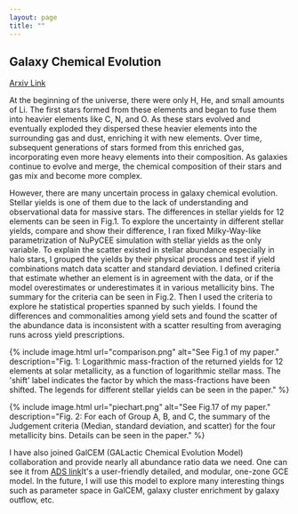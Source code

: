 ```yaml
---
layout: page
title: ""
---
```


## Galaxy Chemical Evolution

[Arxiv Link](https://arxiv.org/abs/2304.00208)

At the beginning of the universe, there were only H, He, and small amounts of Li. The first stars formed from these elements and began to fuse them into heavier elements like C, N, and O. As these stars evolved and eventually exploded they dispersed these heavier elements into the surrounding gas and dust, enriching it with new elements. Over time, subsequent generations of stars formed from this enriched gas, incorporating even more heavy elements into their composition. As galaxies continue to evolve and merge, the chemical composition of their stars and gas mix and become more complex. 

However, there are many uncertain process in galaxy chemical evolution. Stellar yields is one of them due to the lack of understanding and observational data for massive stars. The differences in stellar yields for 12 elements can be seen in Fig.1. To explore the uncertainty in different stellar yields, compare and show their difference, I ran fixed Milky-Way-like parametrization of NuPyCEE simulation with stellar yields as the only variable. To explain the scatter existed in stellar abundance especially in halo stars, I grouped the yields by their physical process and test if yield combinations match data scatter and standard deviation. I defined criteria that estimate whether an element is in agreement with the data, or if the model overestimates or underestimates it in various metallicity bins. The summary for the criteria can be seen in Fig.2. Then I used the criteria to explore he statistical properties spanned by such yields. I found the differences and commonalities among yield sets and found the scatter of the abundance
data is inconsistent with a scatter resulting from averaging runs across yield prescriptions.

{% include image.html url="comparison.png" alt="See Fig.1 of my paper." description="Fig. 1: Logarithmic mass-fraction of the returned yields for 12 elements at solar metallicity, as a function of logarithmic stellar mass. The 'shift' label indicates the factor by which the mass-fractions have been shifted. The legends for different stellar yields can be seen in the paper." %}

{% include image.html url="piechart.png" alt="See Fig.17 of my paper." description="Fig. 2: For each of Group A, B, and C, the summary of the Judgement criteria (Median, standard deviation, and scatter) for the four metallicity bins. Details can be seen in the paper." %}

I have also joined GalCEM (GALactic Chemical Evolution Model) collaboration and provide nearly all abundance ratio data we need. One can see it from [ADS link](https://ui.adsabs.harvard.edu/abs/2023ApJS..264...44G/abstract)It's a user-friendly detailed, and modular, one-zone GCE model. In the future, I will use this model to explore many interesting things such as parameter space in GalCEM, galaxy cluster enrichment by galaxy outflow, etc.
